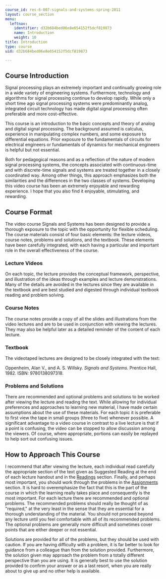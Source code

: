 ```yaml
---
course_id: res-6-007-signals-and-systems-spring-2011
layout: course_section
menu:
  leftnav:
    identifier: d32b684bed06e8e654152f5dcf819873
    name: Introduction
    weight: 10
title: Introduction
type: course
uid: d32b684bed06e8e654152f5dcf819873

---
```


Course Introduction
-------------------

Signal processing plays an extremely important and continually growing role in a wide variety of engineering systems. Furthermore, technology and algorithms for signal processing continue to develop rapidly. While only a short time ago signal processing systems were predominantly analog, integrated circuit technology has made digital signal processing often preferable and more cost-effective.

This course is an introduction to the basic concepts and theory of analog and digital signal processing. The background assumed is calculus, experience in manipulating complex numbers, and some exposure to differential equations. Prior exposure to the fundamentals of circuits for electrical engineers or fundamentals of dynamics for mechanical engineers is helpful but not essential.

Both for pedagogical reasons and as a reflection of the nature of modern signal processing systems, the concepts associated with continuous-time and with discrete-time signals and systems are treated together in a closely coordinated way. Among other things, this approach emphasizes both the similarities and the differences in the two classes of systems. Developing this video course has been an extremely enjoyable and rewarding experience. I hope that you also find it enjoyable, stimulating, and rewarding.

Course Format
-------------

The video course Signals and Systems has been designed to provide a thorough exposure to the topic with the opportunity for flexible scheduling. The course materials consist of four basic elements: the lecture videos, course notes, problems and solutions, and the textbook. These elements have been carefully integrated, with each having a particular and important role in the overall effectiveness of the course.

### Lecture Videos

On each topic, the lecture provides the conceptual framework, perspective, and illustration of the ideas through examples and lecture demonstrations. Many of the details are avoided in the lectures since they are available in the textbook and are best studied and digested through individual textbook reading and problem solving.

### Course Notes

The course notes provide a copy of all the slides and illustrations from the video lectures and are to be used in conjunction with viewing the lectures. They may also be helpful later as a detailed reminder of the content of each lecture.

### Textbook

The videotaped lectures are designed to be closely integrated with the text:

Oppenheim, Alan V., and A. S. Willsky. _Signals and Systems_. Prentice Hall, 1982. ISBN: 9780138097318.

### Problems and Solutions

There are recommended and optional problems and solutions to be worked after viewing the lecture and reading the text. While allowing for individual preferences and approaches to learning new material, I have made certain assumptions about the use of these materials. For each topic it is preferable to first view the tape in small groups (three to five) whenever possible. A significant advantage to a video course in contrast to a live lecture is that if a point is confusing, the video can be stopped to allow discussion among the viewers. Of course, where appropriate, portions can easily be replayed to help sort out confusing issues.

How to Approach This Course
---------------------------

I recommend that after viewing the lecture, each individual read carefully the appropriate section of the text given as Suggested Reading at the end of each lecture handout and in the [Readings](/resources/res-6-007-signals-and-systems-spring-2011/readings/) section. Finally, and perhaps most important, you should work through the problems in the [Assignments](/resources/res-6-007-signals-and-systems-spring-2011/assignments/) section. It is hard to overemphasize the fact that this is the part of the course in which the learning really takes place and consequently is the most important. For each lecture there are recommended and optional problems. The recommended problems should really be thought of as "required," at the very least in the sense that they are essential for a thorough understanding of the material. You should not proceed beyond any lecture until you feel comfortable with all of its recommended problems. The optional problems are generally more difficult and sometimes cover points that are either deeper or not essential.

Solutions are provided for all of the problems, but they should be used with caution. If you are having difficulty with a problem, it is far better to look for guidance from a colleague than from the solution provided. Furthermore, the solution given may approach the problem from a totally different perspective than you are using. It is generally best to use the solution provided to confirm your answer or as a last resort, when you are really about to give up and no other help is available.